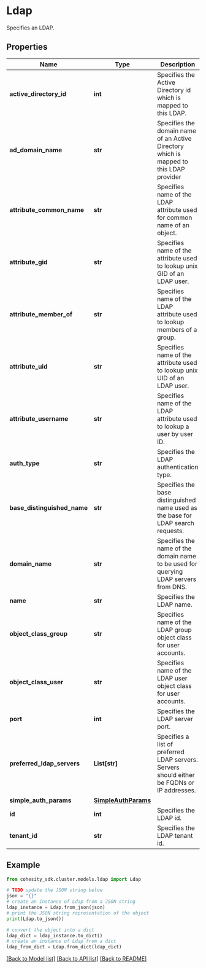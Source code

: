 # Ldap

Specifies an LDAP.

## Properties

Name | Type | Description | Notes
------------ | ------------- | ------------- | -------------
**active_directory_id** | **int** | Specifies the Active Directory id which is mapped to this LDAP. | [optional] 
**ad_domain_name** | **str** | Specifies the domain name of an Active Directory which is mapped to this LDAP provider | [optional] 
**attribute_common_name** | **str** | Specifies name of the LDAP attribute used for common name of an object. | [optional] 
**attribute_gid** | **str** | Specifies name of the attribute used to lookup unix GID of an LDAP user. | [optional] 
**attribute_member_of** | **str** | Specifies name of the LDAP attribute used to lookup members of a group. | [optional] 
**attribute_uid** | **str** | Specifies name of the attribute used to lookup unix UID of an LDAP user. | [optional] 
**attribute_username** | **str** | Specifies name of the LDAP attribute used to lookup a user by user ID. | [optional] 
**auth_type** | **str** | Specifies the LDAP authentication type. | 
**base_distinguished_name** | **str** | Specifies the base distinguished name used as the base for LDAP search requests. | 
**domain_name** | **str** | Specifies the name of the domain name to be used for querying LDAP servers from DNS. | [optional] 
**name** | **str** | Specifies the LDAP name. | 
**object_class_group** | **str** | Specifies name of the LDAP group object class for user accounts. | [optional] 
**object_class_user** | **str** | Specifies name of the LDAP user object class for user accounts. | [optional] 
**port** | **int** | Specifies the LDAP server port. | [optional] 
**preferred_ldap_servers** | **List[str]** | Specifies a list of preferred LDAP servers. Servers should either be FQDNs or IP addresses. | [optional] 
**simple_auth_params** | [**SimpleAuthParams**](SimpleAuthParams.md) |  | [optional] 
**id** | **int** | Specifies the LDAP id. | [optional] 
**tenant_id** | **str** | Specifies the LDAP tenant id. | [optional] 

## Example

```python
from cohesity_sdk.cluster.models.ldap import Ldap

# TODO update the JSON string below
json = "{}"
# create an instance of Ldap from a JSON string
ldap_instance = Ldap.from_json(json)
# print the JSON string representation of the object
print(Ldap.to_json())

# convert the object into a dict
ldap_dict = ldap_instance.to_dict()
# create an instance of Ldap from a dict
ldap_from_dict = Ldap.from_dict(ldap_dict)
```
[[Back to Model list]](../README.md#documentation-for-models) [[Back to API list]](../README.md#documentation-for-api-endpoints) [[Back to README]](../README.md)


